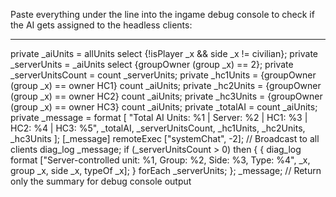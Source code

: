Paste everything under the line into the ingame debug console to check if the AI gets assigned to the headless clients:

----------------------------------------------------------------------------------------------------

private _aiUnits = allUnits select {!isPlayer _x && side _x != civilian}; 
private _serverUnits = _aiUnits select {groupOwner (group _x) == 2}; 
private _serverUnitsCount = count _serverUnits; 
private _hc1Units = {groupOwner (group _x) == owner HC1} count _aiUnits; 
private _hc2Units = {groupOwner (group _x) == owner HC2} count _aiUnits; 
private _hc3Units = {groupOwner (group _x) == owner HC3} count _aiUnits; 
private _totalAI = count _aiUnits; 
private _message = format [ 
    "Total AI Units: %1 | Server: %2 | HC1: %3 | HC2: %4 | HC3: %5", 
    _totalAI, 
    _serverUnitsCount, 
    _hc1Units, 
    _hc2Units, 
    _hc3Units 
]; 
[_message] remoteExec ["systemChat", -2]; // Broadcast to all clients 
diag_log _message; 
if (_serverUnitsCount > 0) then { 
    { 
        diag_log format ["Server-controlled unit: %1, Group: %2, Side: %3, Type: %4", _x, group _x, side _x, typeOf _x]; 
    } forEach _serverUnits; 
}; 
_message; // Return only the summary for debug console output